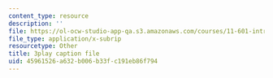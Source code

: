 ```yaml
---
content_type: resource
description: ''
file: https://ol-ocw-studio-app-qa.s3.amazonaws.com/courses/11-601-introduction-to-environmental-policy-and-planning-fall-2016/45961526a632b006b33fc191eb86f794_ZNTBAKAT_WQ.srt
file_type: application/x-subrip
resourcetype: Other
title: 3play caption file
uid: 45961526-a632-b006-b33f-c191eb86f794
---
```

